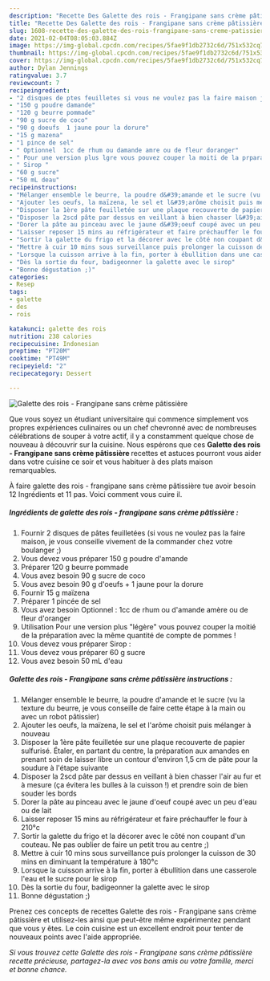 ```yaml
---
description: "Recette Des Galette des rois - Frangipane sans crème pâtissière"
title: "Recette Des Galette des rois - Frangipane sans crème pâtissière"
slug: 1608-recette-des-galette-des-rois-frangipane-sans-creme-patissiere
date: 2021-02-04T08:05:03.884Z
image: https://img-global.cpcdn.com/recipes/5fae9f1db2732c6d/751x532cq70/galette-des-rois-frangipane-sans-creme-patissiere-photo-principale-de-la-recette.jpg
thumbnail: https://img-global.cpcdn.com/recipes/5fae9f1db2732c6d/751x532cq70/galette-des-rois-frangipane-sans-creme-patissiere-photo-principale-de-la-recette.jpg
cover: https://img-global.cpcdn.com/recipes/5fae9f1db2732c6d/751x532cq70/galette-des-rois-frangipane-sans-creme-patissiere-photo-principale-de-la-recette.jpg
author: Dylan Jennings
ratingvalue: 3.7
reviewcount: 7
recipeingredient:
- "2 disques de ptes feuilletes si vous ne voulez pas la faire maison je vous conseille vivement de la commander chez votre boulanger "
- "150 g poudre damande"
- "120 g beurre pommade"
- "90 g sucre de coco"
- "90 g doeufs  1 jaune pour la dorure"
- "15 g mazena"
- "1 pince de sel"
- " Optionnel  1cc de rhum ou damande amre ou de fleur doranger"
- " Pour une version plus lgre vous pouvez couper la moiti de la prparation avec la mme quantit de compte de pommes "
- " Sirop "
- "60 g sucre"
- "50 mL deau"
recipeinstructions:
- "Mélanger ensemble le beurre, la poudre d&#39;amande et le sucre (vu la texture du beurre, je vous conseille de faire cette étape à la main ou avec un robot pâtissier)"
- "Ajouter les oeufs, la maïzena, le sel et l&#39;arôme choisit puis mélanger à nouveau"
- "Disposer la 1ère pâte feuilletée sur une plaque recouverte de papier sulfurisé. Étaler, en partant du centre, la préparation aux amandes en prenant soin de laisser libre un contour d&#39;environ 1,5 cm de pâte pour la soudure à l&#39;étape suivante"
- "Disposer la 2scd pâte par dessus en veillant à bien chasser l&#39;air au fur et à mesure (ça évitera les bulles à la cuisson !) et prendre soin de bien souder les bords"
- "Dorer la pâte au pinceau avec le jaune d&#39;oeuf coupé avec un peu d&#39;eau ou de lait"
- "Laisser reposer 15 mins au réfrigérateur et faire préchauffer le four à 210°c"
- "Sortir la galette du frigo et la décorer avec le côté non coupant d&#39;un couteau. Ne pas oublier de faire un petit trou au centre ;)"
- "Mettre à cuir 10 mins sous surveillance puis prolonger la cuisson de 30 mins en diminuant la température à 180°c"
- "Lorsque la cuisson arrive à la fin, porter à ébullition dans une casserole l&#39;eau et le sucre pour le sirop"
- "Dès la sortie du four, badigeonner la galette avec le sirop"
- "Bonne dégustation ;)"
categories:
- Resep
tags:
- galette
- des
- rois

katakunci: galette des rois 
nutrition: 238 calories
recipecuisine: Indonesian
preptime: "PT20M"
cooktime: "PT49M"
recipeyield: "2"
recipecategory: Dessert

---
```



![Galette des rois - Frangipane sans crème pâtissière](https://img-global.cpcdn.com/recipes/5fae9f1db2732c6d/751x532cq70/galette-des-rois-frangipane-sans-creme-patissiere-photo-principale-de-la-recette.jpg)

Que vous soyez un étudiant universitaire qui commence simplement vos propres expériences culinaires ou un chef chevronné avec de nombreuses célébrations de souper à votre actif, il y a constamment quelque chose de nouveau à découvrir sur la cuisine. Nous espérons que ces <strong> Galette des rois - Frangipane sans crème pâtissière </strong> recettes et astuces pourront vous aider dans votre cuisine ce soir et vous habituer à des plats maison remarquables.

<!--inarticleads1-->

À faire galette des rois - frangipane sans crème pâtissière tue avoir besoin 12 Ingrédients et 11 pas. Voici comment vous cuire il.

##### Ingrédients de galette des rois - frangipane sans crème pâtissière :

1. Fournir 2 disques de pâtes feuilletées (si vous ne voulez pas la faire maison, je vous conseille vivement de la commander chez votre boulanger ;)
1. Vous devez vous préparer 150 g poudre d&#39;amande
1. Préparer 120 g beurre pommade
1. Vous avez besoin 90 g sucre de coco
1. Vous avez besoin 90 g d&#39;oeufs + 1 jaune pour la dorure
1. Fournir 15 g maïzena
1. Préparer 1 pincée de sel
1. Vous avez besoin  Optionnel : 1cc de rhum ou d&#39;amande amère ou de fleur d&#39;oranger
1. Utilisation  Pour une version plus &#34;légère&#34; vous pouvez couper la moitié de la préparation avec la même quantité de compte de pommes !
1. Vous devez vous préparer  Sirop :
1. Vous devez vous préparer 60 g sucre
1. Vous avez besoin 50 mL d&#39;eau




<!--inarticleads2-->

##### Galette des rois - Frangipane sans crème pâtissière instructions :

1. Mélanger ensemble le beurre, la poudre d&#39;amande et le sucre (vu la texture du beurre, je vous conseille de faire cette étape à la main ou avec un robot pâtissier)
1. Ajouter les oeufs, la maïzena, le sel et l&#39;arôme choisit puis mélanger à nouveau
1. Disposer la 1ère pâte feuilletée sur une plaque recouverte de papier sulfurisé. Étaler, en partant du centre, la préparation aux amandes en prenant soin de laisser libre un contour d&#39;environ 1,5 cm de pâte pour la soudure à l&#39;étape suivante
1. Disposer la 2scd pâte par dessus en veillant à bien chasser l&#39;air au fur et à mesure (ça évitera les bulles à la cuisson !) et prendre soin de bien souder les bords
1. Dorer la pâte au pinceau avec le jaune d&#39;oeuf coupé avec un peu d&#39;eau ou de lait
1. Laisser reposer 15 mins au réfrigérateur et faire préchauffer le four à 210°c
1. Sortir la galette du frigo et la décorer avec le côté non coupant d&#39;un couteau. Ne pas oublier de faire un petit trou au centre ;)
1. Mettre à cuir 10 mins sous surveillance puis prolonger la cuisson de 30 mins en diminuant la température à 180°c
1. Lorsque la cuisson arrive à la fin, porter à ébullition dans une casserole l&#39;eau et le sucre pour le sirop
1. Dès la sortie du four, badigeonner la galette avec le sirop
1. Bonne dégustation ;)




<!--inarticleads1-->

<p>
Prenez ces concepts de recettes Galette des rois - Frangipane sans crème pâtissière et utilisez-les ainsi que peut-être même expérimentez pendant que vous y êtes. Le coin cuisine est un excellent endroit pour tenter de nouveaux points avec l'aide appropriée.
</p>

<p>
<i>Si vous trouvez cette Galette des rois - Frangipane sans crème pâtissière recette précieuse, partagez-la avec vos bons amis ou votre famille, merci et bonne chance.</i>
</p>
